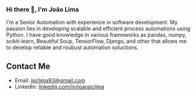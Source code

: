 ### Hi there 👋, I'm João Lima

I'm a Senior Automation with experience in software development. My passion lies in developing scalable and efficient process automations using Python. I have good knowledge in various frameworks as pandas, numpy, scikit-learn, Beautiful Soup, TensorFlow, Django, and other that allows me to develop reliable and roubust automation soluctions.

## Contact Me

- Email: jpclima93@gmail.com
- LinkedIn: [linkedin.com/in/joaopclima](https://www.linkedin.com/in/joaopclima/)
